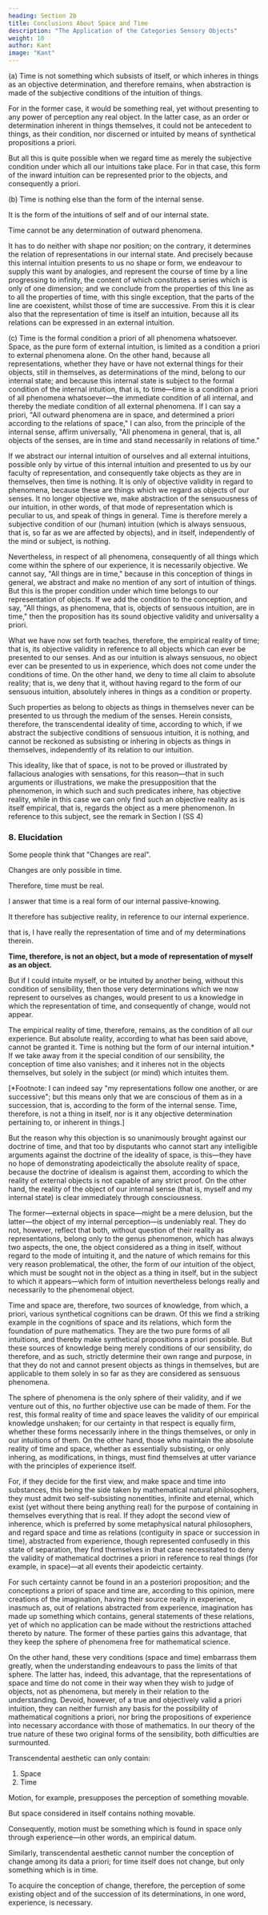 ```yaml
---
heading: Section 2b
title: Conclusions About Space and Time
description: "The Application of the Categories Sensory Objects"
weight: 10
author: Kant
image: "Kant"
---
```



<!-- SS 7. Conclusions from the above Conceptions. -->

(a) Time is not something which subsists of itself, or which inheres in things as an objective determination, and therefore remains, when abstraction is made of the subjective conditions of the intuition of things.

For in the former case, it would be something real, yet without presenting to any power of perception any real object. In the latter case, as an order or determination inherent in things themselves, it could not be antecedent to things, as their condition, nor discerned or intuited by means of synthetical propositions a priori.

But all this is quite possible when we regard time as merely the subjective condition under which all our intuitions take place. For in that case, this form of the inward intuition can be represented prior to the objects, and consequently a priori.


(b) Time is nothing else than the form of the internal sense.

It is the form of the intuitions of self and of our internal state.

Time cannot be any determination of outward phenomena.

It has to do neither with shape nor position; on the contrary, it determines the relation of representations in our internal state. And precisely because this internal intuition presents to us no shape or form, we endeavour to supply this want by analogies, and represent the course of time by a line progressing to infinity, the content of which constitutes a series which is only of one dimension; and we conclude from the properties of this line as to all the properties of time, with this single exception, that the parts of the line are coexistent, whilst those of time are successive. From this it is clear also that the representation of time is itself an intuition, because all its relations can be expressed in an external intuition.

(c) Time is the formal condition a priori of all phenomena whatsoever. Space, as the pure form of external intuition, is limited as a condition a priori to external phenomena alone. On the other hand, because all representations, whether they have or have not external things for their objects, still in themselves, as determinations of the mind, belong to our internal state; and because this internal state is subject to the formal condition of the internal intuition, that is, to time—time is a condition a priori of all phenomena whatsoever—the immediate condition of all internal, and thereby the mediate condition of all external phenomena. If I can say a priori, "All outward phenomena are in space, and determined a priori according to the relations of space," I can also, from the principle of the internal sense, affirm universally, "All phenomena in general, that is, all objects of the senses, are in time and stand necessarily in relations of time."

If we abstract our internal intuition of ourselves and all external intuitions, possible only by virtue of this internal intuition and presented to us by our faculty of representation, and consequently take objects as they are in themselves, then time is nothing. It is only of objective validity in regard to phenomena, because these are things which we regard as objects of our senses. It no longer objective we, make abstraction of the sensuousness of our intuition, in other words, of that mode of representation which is peculiar to us, and speak of things in general. Time is therefore merely a subjective condition of our (human) intuition (which is always sensuous, that is, so far as we are affected by objects), and in itself, independently of the mind or subject, is nothing.

Nevertheless, in respect of all phenomena, consequently of all things which come within the sphere of our experience, it is necessarily objective. We cannot say, "All things are in time," because in this conception of things in general, we abstract and make no mention of any sort of intuition of things. But this is the proper condition under which time belongs to our representation of objects. If we add the condition to the conception, and say, "All things, as phenomena, that is, objects of sensuous intuition, are in time," then the proposition has its sound objective validity and universality a priori.

What we have now set forth teaches, therefore, the empirical reality of time; that is, its objective validity in reference to all objects which can ever be presented to our senses. And as our intuition is always sensuous, no object ever can be presented to us in experience, which does not come under the conditions of time. On the other hand, we deny to time all claim to absolute reality; that is, we deny that it, without having regard to the form of our sensuous intuition, absolutely inheres in things as a condition or property. 


Such properties as belong to objects as things in themselves never can be presented to us through the medium of the senses. Herein consists, therefore, the transcendental ideality of time, according to which, if we abstract the subjective conditions of sensuous intuition, it is nothing, and cannot be reckoned as subsisting or inhering in objects as things in themselves, independently of its relation to our intuition. 

This ideality, like that of space, is not to be proved or illustrated by fallacious analogies with sensations, for this reason—that in such arguments or illustrations, we make the presupposition that the phenomenon, in which such and such predicates inhere, has objective reality, while in this case we can only find such an objective reality as is itself empirical, that is, regards the object as a mere phenomenon. In reference to this subject, see the remark in Section I (SS 4)


### 8. Elucidation

<!-- Against this theory, which grants empirical reality to time, but denies to it absolute and transcendental reality, I have heard from intelligent men an objection so unanimously urged that I conclude that it must naturally present itself to every reader to whom these considerations are novel.  -->

Some people think that "Changes are real".

<!-- (this the continual change in our own representations demonstrates, even though the existence of all external phenomena, together with their changes, is denied).  -->

Changes are only possible in time.

Therefore, time must be real.

I answer that time is a real form of our internal passive-knowing.

 <!-- intuition  -->

<!-- But there is no difficulty in answering this. I grant the whole argument. Time, no doubt, is something real, that is, it is the real form of our internal intuition.  -->

It therefore has subjective reality, in reference to our internal experience.

 that is, I have really the representation of time and of my determinations therein. 

**Time, therefore, is not an object, but a mode of representation of myself as an object.**

But if I could intuite myself, or be intuited by another being, without this condition of sensibility, then those very determinations which we now represent to ourselves as changes, would present to us a knowledge in which the representation of time, and consequently of change, would not appear. 

The empirical reality of time, therefore, remains, as the condition of all our experience. But absolute reality, according to what has been said above, cannot be granted it. Time is nothing but the form of our internal intuition.* If we take away from it the special condition of our sensibility, the conception of time also vanishes; and it inheres not in the objects themselves, but solely in the subject (or mind) which intuites them.

[*Footnote: I can indeed say "my representations follow one another, or are successive"; but this means only that we are conscious of them as in a succession, that is, according to the form of the internal sense. Time, therefore, is not a thing in itself, nor is it any objective determination pertaining to, or inherent in things.]


But the reason why this objection is so unanimously brought against our doctrine of time, and that too by disputants who cannot start any intelligible arguments against the doctrine of the ideality of space, is this—they have no hope of demonstrating apodeictically the absolute reality of space, because the doctrine of idealism is against them, according to which the reality of external objects is not capable of any strict proof. On the other hand, the reality of the object of our internal sense (that is, myself and my internal state) is clear immediately through consciousness.

The former—external objects in space—might be a mere delusion, but the latter—the object of my internal perception—is undeniably real. They do not, however, reflect that both, without question of their reality as representations, belong only to the genus phenomenon, which has always two aspects, the one, the object considered as a thing in itself, without regard to the mode of intuiting it, and the nature of which remains for this very reason problematical, the other, the form of our intuition of the object, which must be sought not in the object as a thing in itself, but in the subject to which it appears—which form of intuition nevertheless belongs really and necessarily to the phenomenal object.

Time and space are, therefore, two sources of knowledge, from which, a priori, various synthetical cognitions can be drawn. Of this we find a striking example in the cognitions of space and its relations, which form the foundation of pure mathematics. They are the two pure forms of all intuitions, and thereby make synthetical propositions a priori possible. But these sources of knowledge being merely conditions of our sensibility, do therefore, and as such, strictly determine their own range and purpose, in that they do not and cannot present objects as things in themselves, but are applicable to them solely in so far as they are considered as sensuous phenomena. 

The sphere of phenomena is the only sphere of their validity, and if we venture out of this, no further objective use can be made of them. For the rest, this formal reality of time and space leaves the validity of our empirical knowledge unshaken; for our certainty in that respect is equally firm, whether these forms necessarily inhere in the things themselves, or only in our intuitions of them. On the other hand, those who maintain the absolute reality of time and space, whether as essentially subsisting, or only inhering, as modifications, in things, must find themselves at utter variance with the principles of experience itself.

For, if they decide for the first view, and make space and time into substances, this being the side taken by mathematical natural philosophers, they must admit two self-subsisting nonentities, infinite and eternal, which exist (yet without there being anything real) for the purpose of containing in themselves everything that is real. If they adopt the second view of inherence, which is preferred by some metaphysical natural philosophers, and regard space and time as relations (contiguity in space or succession in time), abstracted from experience, though represented confusedly in this state of separation, they find themselves in that case necessitated to deny the validity of mathematical doctrines a priori in reference to real things (for example, in space)—at all events their apodeictic certainty. 

For such certainty cannot be found in an a posteriori proposition; and the conceptions a priori of space and time are, according to this opinion, mere creations of the imagination, having their source really in experience, inasmuch as, out of relations abstracted from experience, imagination has made up something which contains, general statements of these relations, yet of which no application can be made without the restrictions attached thereto by nature. The former of these parties gains this advantage, that they keep the sphere of phenomena free for mathematical science.

On the other hand, these very conditions (space and time) embarrass them greatly, when the understanding endeavours to pass the limits of that sphere. The latter has, indeed, this advantage, that the representations of space and time do not come in their way when they wish to judge of objects, not as phenomena, but merely in their relation to the understanding. Devoid, however, of a true and objectively valid a priori intuition, they can neither furnish any basis for the possibility of mathematical cognitions a priori, nor bring the propositions of experience into necessary accordance with those of mathematics. In our theory of the true nature of these two original forms of the sensibility, both difficulties are surmounted.

Transcendental aesthetic can only contain:

1. Space
2. Time

<!-- is sufficiently obvious from the fact that all other conceptions appertaining to sensibility, even that of motion, which unites in itself both elements, presuppose something empirical.  -->

Motion, for example, presupposes the perception of something movable. 

But space considered in itself contains nothing movable.

Consequently, motion must be something which is found in space only through experience—in other words, an empirical datum. 


Similarly, transcendental aesthetic cannot number the conception of change among its data a priori; for time itself does not change, but only something which is in time.

To acquire the conception of change, therefore, the perception of some existing object and of the succession of its determinations, in one word, experience, is necessary.
